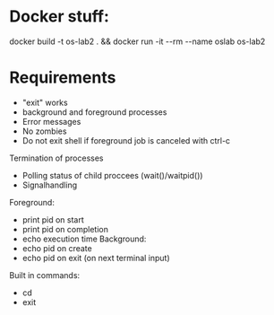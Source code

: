 # Docker stuff:
docker build -t os-lab2 . && docker run -it --rm --name oslab os-lab2

# Requirements

- "exit" works
- background and foreground processes
- Error messages
- No zombies
- Do not exit shell if foreground job is canceled with ctrl-c

Termination of processes
- Polling status of child proccees (wait()/waitpid())
- Signalhandling

Foreground:
- print pid on start
- print pid on completion
- echo execution time
Background:
- echo pid on create
- echo pid on exit (on next terminal input)

Built in commands:
- cd
- exit
